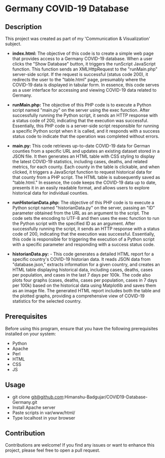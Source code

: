 # Germany COVID-19 Database

## Description

This project was created as part of my 'Communication & Visualization' subject.

- **index.html:** The objective of this code is to create a simple web page that provides access to a Germany COVID-19 database. When a user clicks the "Show Database" button, it triggers the runScript JavaScript function. This function sends an XMLHttpRequest to the "runMain.php" server-side script. If the request is successful (status code 200), it redirects the user to the "table.html" page, presumably where the COVID-19 data is displayed in tabular form. In essence, this code serves as a user interface for accessing and viewing COVID-19 data related to Germany.

- **runMain.php:** The objective of this PHP code is to execute a Python script named "main.py" on the server using the exec function. After successfully running the Python script, it sends an HTTP response with a status code of 200, indicating that the execution was successful. Essentially, this PHP code is a server-side script responsible for running a specific Python script when it is called, and it responds with a success status code to indicate that the operation was completed without errors.

- **main.py:** This code retrieves up-to-date COVID-19 data for German counties from a specific URL and updates an existing dataset stored in a JSON file. It then generates an HTML table with CSS styling to display the latest COVID-19 statistics, including cases, deaths, and related metrics, for each county. Each county in the table is clickable, and when clicked, it triggers a JavaScript function to request historical data for that county from a PHP script. The HTML table is subsequently saved as "table.html." In essence, the code keeps the COVID-19 data up to date, presents it in an easily readable format, and allows users to explore historical data for individual counties.

- **runHistorianData.php:** The objective of this PHP code is to execute a Python script named "historianData.py" on the server, passing an "ID" parameter obtained from the URL as an argument to the script. The code sets the encoding to UTF-8 and then uses the exec function to run the Python script with the specified ID as an argument. After successfully running the script, it sends an HTTP response with a status code of 200, indicating that the execution was successful. Essentially, this code is responsible for triggering the execution of a Python script with a specific parameter and responding with a success status code.

- **historianData.py:** - This code generates a detailed HTML report for a specific country's COVID-19 historian data. It reads JSON data from "database.json," extracts information for a given country, and creates an HTML table displaying historical data, including cases, deaths, cases per population, and cases in the last 7 days per 100k. The code also plots four graphs (cases, deaths, cases per population, cases in 7 days per 100k) based on the historical data using Matplotlib and saves them as an image file. The generated HTML report includes both the table and the plotted graphs, providing a comprehensive view of COVID-19 statistics for the selected country.


## Prerequisites

Before using this program, ensure that you have the following prerequisites installed on your system:

- Python
- Apache
- Perl
- HTML
- CSS
- JS

## Usage

- git clone git@github.com:Himanshu-Badgujar/COVID19-Database-Germany.git
- Install Apache server
- Paste scripts in var/www/html/
- Type localhost in your browser

## Contribution

Contributions are welcome! If you find any issues or want to enhance this project, please feel free to open a pull request.
